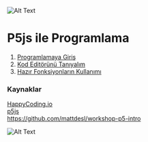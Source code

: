 ![Alt Text](https://github.com/unverciftci/P5_Programlama/blob/gh-pages/giphy-13-1.gif)

# P5js ile Programlama



1. [Programlamaya Giriş](https://github.com/unverciftci/P5Programlama/blob/gh-pages/tutorials/p5js/_posts/2020-04-26-welcome-to-coding.md) <br/>
2. [Kod Editörünü Tanıyalım](https://github.com/unverciftci/P5_Programlama/tree/gh-pages/tutorials/p5js/_posts/editor.md) 
3. [Hazır Fonksiyonların Kullanımı](https://github.com/unverciftci/HappyCoding/blob/gh-pages/tutorials/p5js/_posts/2020-05-02-calling-functions.md)

<h3> Kaynaklar </h3> 

[HappyCoding.io](http://HappyCoding.io) <br/>
[p5js](https://p5js.org) <br/>
https://github.com/mattdesl/workshop-p5-intro <br/>


![Alt Text](https://github.com/unverciftci/P5_Programlama/blob/gh-pages/p5.gif)
